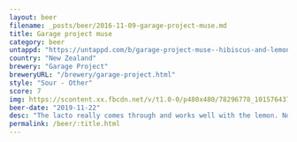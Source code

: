 ```yaml
---
layout: beer
filename: _posts/beer/2016-11-09-garage-project-muse.md
title: Garage project muse
category: beer
untappd: "https://untappd.com/b/garage-project-muse--hibiscus-and-lemon/3111300"
country: "New Zealand"
brewery: "Garage Project"
breweryURL: "/brewery/garage-project.html"
style: "Sour - Other"
score: 7
img: https://scontent.xx.fbcdn.net/v/t1.0-0/p480x480/78296778_10157643742023745_410797391180988416_o.jpg?_nc_cat=111&_nc_ohc=fUKcY1L71GoAQmtwvYkWX4GLRjfC7TR9KWdUBktzg6rr82BHDsHqcDmqg&_nc_ht=scontent.xx&oh=152bbf5c38b7481e594dc367251fb666&oe=5E42CDEC
beer-date: "2019-11-22"
desc: "The lacto really comes through and works well with the lemon. Not at all like a beer, more like traditional lemonade"
permalink: /beer/:title.html
---
```

